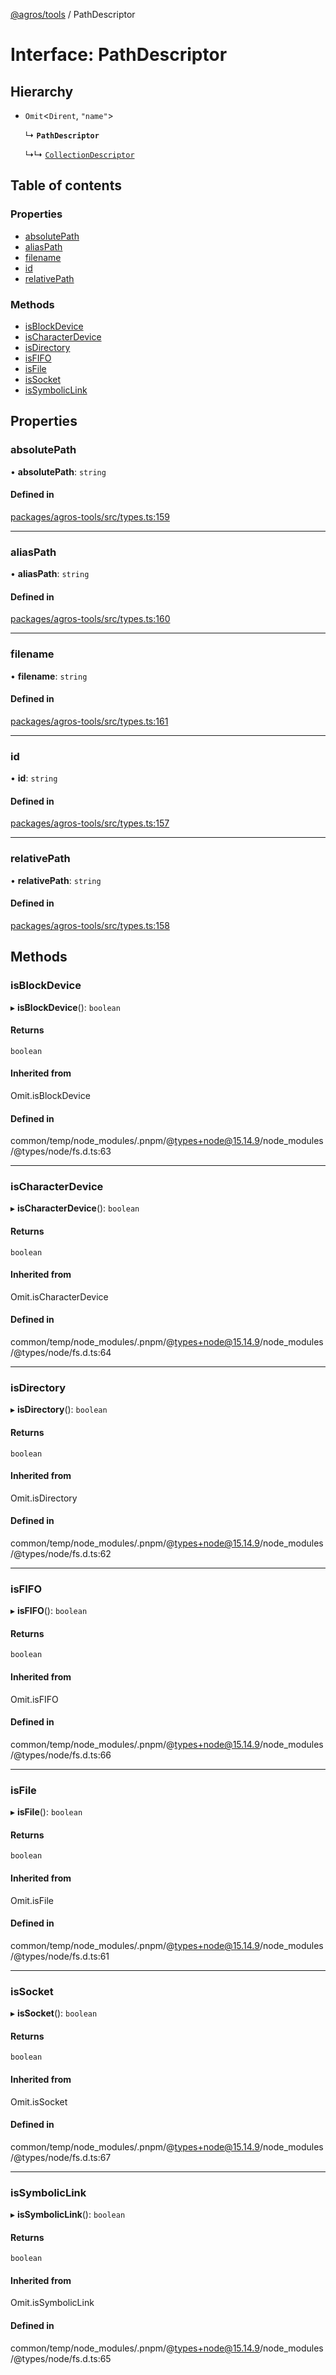 [@agros/tools](../index.md) / PathDescriptor

# Interface: PathDescriptor

## Hierarchy

- `Omit`<`Dirent`, ``"name"``\>

  ↳ **`PathDescriptor`**

  ↳↳ [`CollectionDescriptor`](CollectionDescriptor.md)

## Table of contents

### Properties

- [absolutePath](PathDescriptor.md#absolutepath)
- [aliasPath](PathDescriptor.md#aliaspath)
- [filename](PathDescriptor.md#filename)
- [id](PathDescriptor.md#id)
- [relativePath](PathDescriptor.md#relativepath)

### Methods

- [isBlockDevice](PathDescriptor.md#isblockdevice)
- [isCharacterDevice](PathDescriptor.md#ischaracterdevice)
- [isDirectory](PathDescriptor.md#isdirectory)
- [isFIFO](PathDescriptor.md#isfifo)
- [isFile](PathDescriptor.md#isfile)
- [isSocket](PathDescriptor.md#issocket)
- [isSymbolicLink](PathDescriptor.md#issymboliclink)

## Properties

### <a id="absolutepath" name="absolutepath"></a> absolutePath

• **absolutePath**: `string`

#### Defined in

[packages/agros-tools/src/types.ts:159](https://github.com/agrosjs/agros/blob/4b1665e/packages/agros-tools/src/types.ts#L159)

___

### <a id="aliaspath" name="aliaspath"></a> aliasPath

• **aliasPath**: `string`

#### Defined in

[packages/agros-tools/src/types.ts:160](https://github.com/agrosjs/agros/blob/4b1665e/packages/agros-tools/src/types.ts#L160)

___

### <a id="filename" name="filename"></a> filename

• **filename**: `string`

#### Defined in

[packages/agros-tools/src/types.ts:161](https://github.com/agrosjs/agros/blob/4b1665e/packages/agros-tools/src/types.ts#L161)

___

### <a id="id" name="id"></a> id

• **id**: `string`

#### Defined in

[packages/agros-tools/src/types.ts:157](https://github.com/agrosjs/agros/blob/4b1665e/packages/agros-tools/src/types.ts#L157)

___

### <a id="relativepath" name="relativepath"></a> relativePath

• **relativePath**: `string`

#### Defined in

[packages/agros-tools/src/types.ts:158](https://github.com/agrosjs/agros/blob/4b1665e/packages/agros-tools/src/types.ts#L158)

## Methods

### <a id="isblockdevice" name="isblockdevice"></a> isBlockDevice

▸ **isBlockDevice**(): `boolean`

#### Returns

`boolean`

#### Inherited from

Omit.isBlockDevice

#### Defined in

common/temp/node_modules/.pnpm/@types+node@15.14.9/node_modules/@types/node/fs.d.ts:63

___

### <a id="ischaracterdevice" name="ischaracterdevice"></a> isCharacterDevice

▸ **isCharacterDevice**(): `boolean`

#### Returns

`boolean`

#### Inherited from

Omit.isCharacterDevice

#### Defined in

common/temp/node_modules/.pnpm/@types+node@15.14.9/node_modules/@types/node/fs.d.ts:64

___

### <a id="isdirectory" name="isdirectory"></a> isDirectory

▸ **isDirectory**(): `boolean`

#### Returns

`boolean`

#### Inherited from

Omit.isDirectory

#### Defined in

common/temp/node_modules/.pnpm/@types+node@15.14.9/node_modules/@types/node/fs.d.ts:62

___

### <a id="isfifo" name="isfifo"></a> isFIFO

▸ **isFIFO**(): `boolean`

#### Returns

`boolean`

#### Inherited from

Omit.isFIFO

#### Defined in

common/temp/node_modules/.pnpm/@types+node@15.14.9/node_modules/@types/node/fs.d.ts:66

___

### <a id="isfile" name="isfile"></a> isFile

▸ **isFile**(): `boolean`

#### Returns

`boolean`

#### Inherited from

Omit.isFile

#### Defined in

common/temp/node_modules/.pnpm/@types+node@15.14.9/node_modules/@types/node/fs.d.ts:61

___

### <a id="issocket" name="issocket"></a> isSocket

▸ **isSocket**(): `boolean`

#### Returns

`boolean`

#### Inherited from

Omit.isSocket

#### Defined in

common/temp/node_modules/.pnpm/@types+node@15.14.9/node_modules/@types/node/fs.d.ts:67

___

### <a id="issymboliclink" name="issymboliclink"></a> isSymbolicLink

▸ **isSymbolicLink**(): `boolean`

#### Returns

`boolean`

#### Inherited from

Omit.isSymbolicLink

#### Defined in

common/temp/node_modules/.pnpm/@types+node@15.14.9/node_modules/@types/node/fs.d.ts:65
